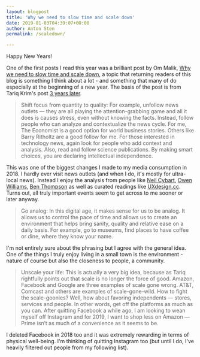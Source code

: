 ```yaml
---
layout: blogpost
title: 'Why we need to slow time and scale down'
date: 2019-01-03T04:39:07+00:00
author: Anton Sten
permalink: /scaledown/

---
```


Happy New Years!

One of the first posts I read this year was a brilliant post by Om Malik, [Why we need to slow time and scale down](https://om.co/2019/01/02/why-we-need-to-slow-time-and-scale-down/), a topic that returning readers of this blog is something I think about a lot - and something that many of do especially at the beginning of a new year. The basis of the post is from Tariq Krim's post [3 years later](https://medium.com/tariqs-thoughts/3-years-later-2d725b988fee).

>Shift focus from quantity to quality: For example, unfollow news outlets — they are all playing the attention-grabbing game and all it does is causes stress, even without knowing the facts. Instead, follow people who can analyze and contextualize the news cycle. For me, The Economist is a good option for world business stories. Others like Barry Ritholtz are a good follow for me. For those interested in technology news, again look for people who add context and analysis. Also, read and follow science publications. By making smart choices, you are declaring intellectual independence.

This was one of the biggest changes I made to my media consumption in 2018. I hardly ever visit news outlets (and when I do, it's mostly for ultra-local news). Instead I enjoy the analysis from people like [Neil Cybart](https://www.aboveavalon.com), [Owen Williams](https://char.gd/recharged), [Ben Thompson](https://stratechery.com) as well as curated readings like [UXdesign.cc](https://uxdesign.cc). Turns out, all truly important events seem to get across to me sooner or later anyway.

>Go analog: In this digital age, it makes sense for us to be analog. It allows us to control the pace of time and allows us to create an environment that helps bring sanity, quality and relative ease on a daily basis. For example, go to museums, find places to have coffee or dine, where they know your name.

I'm not entirely sure about the phrasing but I agree with the general idea. One of the things I truly enjoy living in a small town is the environment - nature of course but also the closeness to people, a community.

>Unscale your life: This is actually a very big idea, because as Tariq rightfully points out that scale is no longer the force of good. Amazon, Facebook and Google are three examples of scale gone wrong. AT&T, Comcast and others are examples of scale-gone-wild. How to fight the scale-goonies? Well, how about favoring independents — stores, services and people. In other words, get off the platforms as much as you can. After quitting Facebook a while ago, I am looking to wean myself off Instagram and for 2019, I want to shop less on Amazon — Prime isn’t as much of a convenience as it seems to be.

I deleted Facebook in 2018 too and it was extremely rewarding in terms of physical well-being. I'm thinking of quitting Instagram too (but until I do, I've heavily filtered out people from my following list). 
